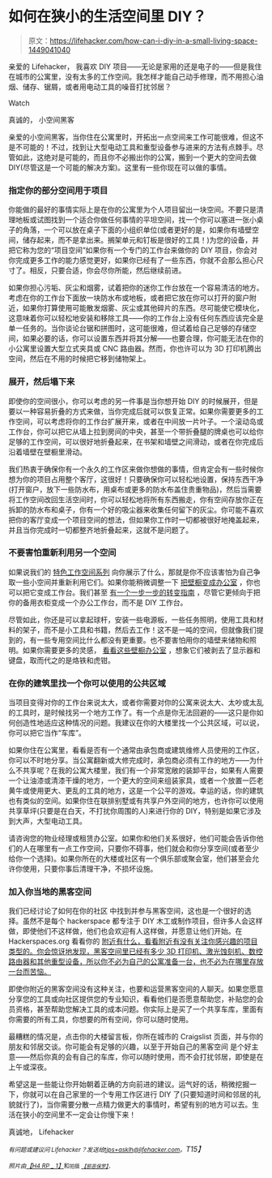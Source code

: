 # 如何在狭小的生活空间里 DIY？

> 原文：<https://lifehacker.com/how-can-i-diy-in-a-small-living-space-1449041040>

亲爱的 Lifehacker，
我喜欢 DIY 项目——无论是家用的还是电子的——但是我住在城市的公寓里，没有太多的工作空间。我怎样才能自己动手修理，而不用担心油烟、储存、锯屑，或者用电动工具的噪音打扰邻居？

Watch

真诚的，
小空间黑客

亲爱的小空间黑客，当你住在公寓里时，开拓出一点空间来工作可能很难，但这不是不可能的！不过，找到让大型电动工具和重型设备参与进来的方法有点棘手。尽管如此，这绝对是可能的，而且你不必搬出你的公寓，搬到一个更大的空间去做 DIY(尽管这是一个可能的解决方案)。这里有一些你现在可以做的事情。

### 指定你的部分空间用于项目

你能做的最好的事情实际上是在你的公寓里为个人项目留出一块空间。不要只是清理地板或试图找到一个适合你做任何事情的平坦空间，找一个你可以塞进一张小桌子的角落，一个可以放在桌子下面的小组织单位(或者更好的是，如果你有墙壁空间，储存起来，而不是拿出来。搁架单元和钉板是很好的工具！)为您的设备，并把它称为您的“项目空间”如果你有一个专门的工作台来做你的 DIY 项目，你会对你完成更多工作的能力感觉更好，如果你已经有了一些东西，你就不会那么担心尺寸了。相反，只要合适，你会尽你所能，然后继续前进。

如果你担心污垢、灰尘和烟雾，试着把你的迷你工作台放在一个容易清洁的地方。考虑在你的工作台下面放一块防水布或地板，或者把它放在你可以打开的窗户附近，如果你打算使用可能散发烟雾、灰尘或其他碎片的东西。尽可能使它模块化，这意味着你可以轻松地安装和移除工具——你的工作台上没有任何东西应该完全是单一任务的。当你谈论台锯和拼图时，这可能很难，但试着给自己足够的存储空间，如果必要的话，你可以设置东西并将其分解——也要合理，你可能无法在你的小公寓里设置大型立式夹具或 CNC 路由器。然而，你也许可以为 3D 打印机腾出空间，然后在不用的时候把它移到储物架上。

### 展开，然后塌下来

即使你的空间很小，你可以考虑的另一件事是当你想开始 DIY 的时候展开，但是要以一种容易折叠的方式来做，当你完成后就可以恢复正常。如果你需要更多的工作空间，可以考虑将你的工作台扩展开来，或者在中间放一片叶子。一个滚动岛或工作台，你可以把它从墙上拉到房间的中央，甚至一个带折叠腿的牌桌也可以给你足够的工作空间，可以很好地折叠起来，在书架和墙壁之间滑动，或者在你完成后沿着墙壁在壁橱里滑动。

我们热衷于确保你有一个永久的工作区来做你想做的事情，但肯定会有一些时候你想为你的项目占用整个客厅，这很好！只要确保你可以轻松地设置，保持东西干净(打开窗户，放下一些防水布，用桌布或更多的防水布盖住贵重物品)，然后当需要将工作空间改回生活空间时，你可以轻松地将所有东西搬走，你有空间存放你正在拆卸的防水布和桌子，你有一个好的吸尘器来收集任何留下的灰尘。你可能不喜欢把你的客厅变成一个项目空间的想法，但如果你工作时一切都被很好地掩盖起来，并且当你完成时一切都整齐地折叠起来，这就不是问题了。

### 不要害怕重新利用另一个空间

如果说我们的 [特色工作空间系列](http://lifehacker.com/tag/featured-workspace) 向你展示了什么，那就是你不应该害怕为自己争取一些小空间并重新利用它们。如果你能稍微调整一下 [把壁橱变成办公室](https://lifehacker.com/how-can-i-turn-my-closet-into-an-office-5981662) ，你也可以把它变成工作台。我们甚至 [有一个一步一步的转变指南](http://lifehacker.com/how-to-turn-a-spare-closet-into-a-home-office-511745443) ，尽管它更倾向于把你的备用衣柜变成一个办公工作台，而不是 DIY 工作台。

尽管如此，你还是可以拿起球杆，安装一些电源板，一些任务照明，使用工具和材料的架子，而不是小工具和书籍，然后去工作！这不是一吨的空间，但就像我们提到的，有一些专用空间比什么都没有更重要。也不要害怕用你的墙壁来储物和照明。如果你需要更多的灵感， [看看这些壁橱办公室](http://lifehacker.com/5482759/get-space+efficient-inspiration-from-closet-offices) ，想象它们被剥去了显示器和键盘，取而代之的是烙铁和虎钳。

### 在你的建筑里找一个你可以使用的公共区域

当项目变得对你的工作台来说太大，或者你需要对你的公寓来说太大、太吵或太乱的工具时，是时候找另一个地方工作了。有一个点是你无法回避的——这只是你如何创造性地适应这种情况的问题。我建议在你的大楼里找一个公共区域，可以说，你可以把它当作“车库”。

如果你住在公寓里，看看是否有一个通常由承包商或建筑维修人员使用的工作区，你可以不时地分享。当公寓翻新或大修完成时，承包商必须有工作的地方——为什么不共享呢？在我的公寓大楼里，我们有一个非常宽敞的装卸平台，如果有人需要一个让油漆或清漆干燥的地方，一个更大的空间来组装家具，或者一个放置一匹老黄牛或使用更大、更乱的工具的地方，这是一个公平的游戏。幸运的话，你的建筑也有类似的空间。如果你住在联排别墅或有共享户外空间的地方，也许你可以使用共享草坪(只要是在白天，不打扰你周围的人)来进行你的 DIY，特别是如果它涉及到大声，大型电动工具。

请咨询您的物业经理或租赁办公室。如果你和他们关系很好，他们可能会告诉你他们的人在哪里有一点工作空间，只要你不碍事，他们就会和你分享空间(或者至少给你一个选择)。如果你所在的大楼或社区有一个俱乐部或聚会室，他们甚至会允许你使用，只要你事后清理干净，不损坏设施。

### 加入你当地的黑客空间

我们已经讨论了如何在你的社区 中找到并参与黑客空间，这也是一个很好的选择。虽然不是每个 hackerspace 都专注于 DIY 木工或制作项目，但许多人会这样做，即使他们不这样做，他们也会欢迎有人这样做，并愿意让他们开始。在 Hackerspaces.org 看看你的 [附近有什么，看看附近有没有关注你感兴趣的项目类型的。你会惊讶地发现，黑客空间里已经有多少 3D 打印机、激光蚀刻机、数控路由器和其他重型设备，所以你不必为自己的公寓准备一台，也不必为在哪里存放一台而苦恼。](http://hackerspaces.org/wiki/)

即使你附近的黑客空间没有这种关注，也要和运营黑客空间的人聊天。如果您愿意分享您的工具或向社区提供您的专业知识，看看他们是否愿意帮助您，补贴您的会员资格，甚至帮助您解决工具的成本问题。你实际上是买了一个共享车库，里面有你需要的所有工具，你想要的所有空间，你可以随时使用。

最糟糕的情况是，点击你的大楼留言板，你所在城市的 Craigslist 页面，并与你的朋友和邻居交谈。你可能会有足够的兴趣，以至于开始自己的黑客空间 是个好主意——然后你真的会有自己的车库，你可以随时使用，而不会打扰邻居，即使是在上午或深夜。

希望这是一些能让你开始朝着正确的方向前进的建议。运气好的话，稍微挖掘一下，你就可以在自己家里的一个专用工作区进行 DIY 了(只要知道时间和邻居的礼貌就行了)，当你需要分散一点精力做更大的事情时，希望有别的地方可以去。生活在狭小的空间里不一定会让你慢下来！

真诚地，
Lifehacker

*<small>有问题或建议问 Lifehacker？发送给</small>*[*<small>tips+asklh@lifehacker.com</small>*](mailto:tips+asklh@lifehacker.com)*<small>。</small>T15】*

*<small>照片由</small>*[*<small>【H4 RP _ 1】</small>*](http://www.flickr.com/photos/85638163@N00/4650445665/)<small>和<small>拍摄</small> [*<small>【邪恶保罗】</small>*](http://www.flickr.com/photos/30553515@N00/159877346/)*<small>，</small>*</small>